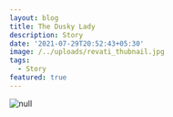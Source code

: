 ```yaml
---
layout: blog
title: The Dusky Lady
description: Story
date: '2021-07-29T20:52:43+05:30'
image: /../uploads/revati_thubnail.jpg
tags:
  - Story
featured: true
---
```

![null](/../uploads/revati.png)
